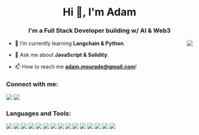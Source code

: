 <h1 align="center">Hi 👋, I'm Adam</h1>
<h3 align="center">I'm a Full Stack Developer building w/ AI & Web3</h3>
<img align="right" src = "https://user-images.githubusercontent.com/94600225/191146081-c07e82f6-9972-43dd-9ad4-1d9a9eefb379.svg">



- 🌱 I’m currently learning **Langchain & Python**.

- 💬 Ask me about **JavaScript & Solidity**.

- 📫 How to reach me **adam.mourade@gmail.com**!

<h3 align="left">Connect with me:</h3>
<p align="left">
  <a alt="twitter" href="https://twitter.com/0xadamm" target="_blank"><img src="https://user-images.githubusercontent.com/94600225/191154517-d4931f4f-36a7-4dd4-b747-29aa77ea8ee3.svg" /></a>
  <a alt="linkedin" href="https://linkedin.com/in/0xadamm" target="_blank"><img  src="https://user-images.githubusercontent.com/94600225/191154514-e8bb5c37-3c9d-4d5e-83a5-9fbcddb12b5c.svg" /></a>
</p>
<h3 align="left">Languages and Tools:</h3>

<a alt="javascript" href="https://developer.mozilla.org/en-US/docs/Web/JavaScript" target=""><img src="https://user-images.githubusercontent.com/94600225/191156559-ed2ab22c-ffba-4e26-be96-815af45ed27a.svg" /></a>
<a alt="typescript" href="https://www.typescriptlang.org/" target=""><img src="https://user-images.githubusercontent.com/94600225/191156690-2a9e9884-fc34-4574-806c-3988008f07a3.svg" /></a>
<a alt="solidity" href="https://docs.soliditylang.org/en/v0.8.17/" target=""><img src="https://user-images.githubusercontent.com/94600225/191156704-438d0d41-3608-44da-baa2-058f73747f18.svg" /></a>
<a alt="react" href="https://reactjs.org/" target=""><img src="https://user-images.githubusercontent.com/94600225/191156786-c4b07b01-a54e-4381-a950-8bfbfd55d335.svg" /></a>
<a alt="hardhat" href="https://hardhat.org/" target=""><img src="https://user-images.githubusercontent.com/94600225/191156814-d65c15ce-2374-49b3-9189-a8d29218dd2f.svg" /></a>
<a alt="truffle" href="https://trufflesuite.com/" target=""><img src="https://user-images.githubusercontent.com/94600225/191156831-3aed4fe5-b0df-4cdb-95e3-34ce38fcbc79.svg" /></a>
<a alt="html" href="https://developer.mozilla.org/en-US/docs/Web/HTML" target=""><img src="https://user-images.githubusercontent.com/94600225/191156883-403d41d2-006e-4742-9e76-8cab1a60e1cb.svg" /></a>
<a alt="css" href="https://developer.mozilla.org/en-US/docs/Web/CSS" target=""><img src="https://user-images.githubusercontent.com/94600225/191156894-22cd9f9f-a394-451b-9ead-b008f31fdd6f.svg" /></a>
<a alt="tailwind" href="https://tailwindcss.com/" target=""><img src="https://user-images.githubusercontent.com/94600225/191156903-3155ba6a-dc8d-46a0-a266-3b22c32f18e0.svg" /></a>
<a alt="git" href="https://git-scm.com/" target=""><img src="https://user-images.githubusercontent.com/94600225/191156911-93ed5ce3-e74c-4259-8f3d-61f2cb0ecc6d.svg" /></a>
<a alt="github" href="https://github.com/" target=""><img src="https://user-images.githubusercontent.com/94600225/191157323-11e852a6-e58a-4891-a1c2-f221c8caa4ac.svg" /></a>
<a alt="figma" href="https://www.figma.com/" target=""><img src="https://user-images.githubusercontent.com/94600225/191157341-286f273f-4288-4441-b2ae-009e6e3043bf.svg" /></a>
<a alt="blender" href="https://www.blender.org/" target=""><img src="https://user-images.githubusercontent.com/94600225/191157708-62ed3b9d-084c-4d7e-8da5-c87635c49766.png" /></a>
<a alt="notion" href="https://www.notion.so/" target=""><img src="https://user-images.githubusercontent.com/94600225/191157379-66846ab0-d520-4a62-b0d1-84c2d1979fc7.svg" /></a>
<a alt="adobe" href="https://www.adobe.com/creativecloud.html" target=""><img src="https://user-images.githubusercontent.com/94600225/191157406-7090f499-6182-421f-b574-1428cf2f3b8d.svg" /></a>











